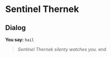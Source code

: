 # Sentinel Thernek


## Dialog

**You say:** `hail`



>*Sentinel Thernek silenty watches you.*
end
